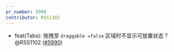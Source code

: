 ```yaml
---
pr_number: 5990
contributor: RSS1102
---
```


- feat(Tabs): 拖拽至 `draggable =false` 区域时不显示可放置状态？ @RSS1102 ([#5990](https://github.com/Tencent/tdesign-vue-next/pull/5990))

